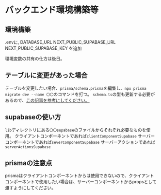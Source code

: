 # バックエンド環境構築等

## 環境構築
.envに,
DATABASE_URL
NEXT_PUBLIC_SUPABASE_URL
NEXT_PUBLIC_SUPABASE_KEY
を追加

環境変数の共有の仕方は後日。

## テーブルに変更があった場合
テーブルを変更したい場合、`prisma/schema.prisma`を編集し、`npx prisma migrate dev --name 〇〇`のコマンドを打つ。
`schema.ts`の型も更新する必要があるので、[この記事を参考にしてください。](https://zenn.dev/k_kind/articles/supabase-type-generate)

## supabaseの使い方
`lib`ディレクトリにある`〇〇supabase`のファイルからそれぞれ必要なものを使用。
クライアントコンポーネントであれば`clientComponentSupabase`
サーバーコンポーネントであれば`severComponentSupabase`
サーバーアクションであれば`serverActionsSupabase`

## prismaの注意点
prismaはクライアントコンポーネントからは使用できないので、クライアントコンポーネントで使用したい場合は、サーバーコンポーネントからpropsとして渡すようにしてください。